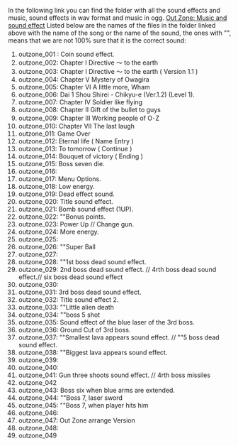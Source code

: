 In the following link you can find the folder with all the sound effects and music, sound effects in wav format and music in ogg.
[Out Zone: Music and sound effect](https://github.com/nicobabot/OutZone_AlchemistStudio/tree/master/OutZone_Music)
Listed below are the names of the files in the folder linked above with the name of the song or the name of the sound, the ones with "", means that we are not 100% sure that it is the correct sound:

01. outzone_001 : Coin sound effect.
02. outzone_002: Chapter Ⅰ Directive ～ to the earth
03. outzone_003: Chapter Ⅰ Directive ～ to the earth ( Version 1.1 )
04. outzone_004: Chapter Ⅴ Mystery of Owagira
05. outzone_005: Chapter Ⅵ A little more, Wham
06. outzone_006: Dai 1 Shou Shirei - Chikyu-e (Ver.1.2) (Level 1).
07. outzone_007: Chapter Ⅳ Soldier like flying
08. outzone_008: Chapter Ⅱ Gift of the bullet to guys
09. outzone_009: Chapter Ⅲ Working people of O･Z
10. outzone_010: Chapter Ⅶ The last laugh
11. outzone_011: Game Over
12. outzone_012: Eternal life ( Name Entry )
13. outzone_013: To tomorrow ( Continue )
14. outzone_014: Bouquet of victory ( Ending )
15. outzone_015: Boss seven die.
16. outzone_016:
17. outzone_017: Menu Options.
18. outzone_018: Low energy.
19. outzone_019: Dead effect sound.
20. outzone_020: Title sound effect.
21. outzone_021: Bomb sound effect (1UP).
22. outzone_022: ""Bonus points.
23. outzone_023: Power Up // Change gun.
24. outzone_024: More energy.
25. outzone_025:
26. outzone_026: ""Super Ball 
27. outzone_027:
28. outzone_028: ""1st boss dead sound effect.
29. outzone_029: 2nd boss dead sound effect. // 4rth boss dead sound effect.// six boss dead sound effect
30. outzone_030:
31. outzone_031: 3rd boss dead sound effect.
32. outzone_032: Title sound effect 2.
33. outzone_033: ""Little alien death
34. outzone_034: ""boss 5 shot
35. outzone_035: Sound effect of the blue laser of the 3rd boss.
36. outzone_036: Ground Cut of 3rd boss.
37. outzone_037: ""Smallest lava appears sound effect. // ""5 boss dead sound effect.
38. outzone_038: ""Biggest lava appears sound effect.
39. outzone_039:
40. outzone_040:
41. outzone_041: Gun three shoots sound effect. // 4rth boss missiles
42. outzone_042
43. outzone_043: Boss six when blue arms are extended.
44. outzone_044: ""Boss 7,  laser sword
45. outzone_045: ""Boss 7, when player hits him
46. outzone_046:
47. outzone_047: Out Zone arrange Version
47. outzone_048:                         
49. outzone_049
